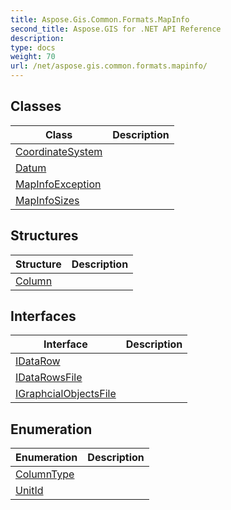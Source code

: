 ```yaml
---
title: Aspose.Gis.Common.Formats.MapInfo
second_title: Aspose.GIS for .NET API Reference
description: 
type: docs
weight: 70
url: /net/aspose.gis.common.formats.mapinfo/
---
```



## Classes

| Class | Description |
| --- | --- |
| [CoordinateSystem](./coordinatesystem/) |  |
| [Datum](./datum/) |  |
| [MapInfoException](./mapinfoexception/) |  |
| [MapInfoSizes](./mapinfosizes/) |  |
## Structures

| Structure | Description |
| --- | --- |
| [Column](./column/) |  |
## Interfaces

| Interface | Description |
| --- | --- |
| [IDataRow](./idatarow/) |  |
| [IDataRowsFile](./idatarowsfile/) |  |
| [IGraphcialObjectsFile](./igraphcialobjectsfile/) |  |
## Enumeration

| Enumeration | Description |
| --- | --- |
| [ColumnType](./columntype/) |  |
| [UnitId](./unitid/) |  |


